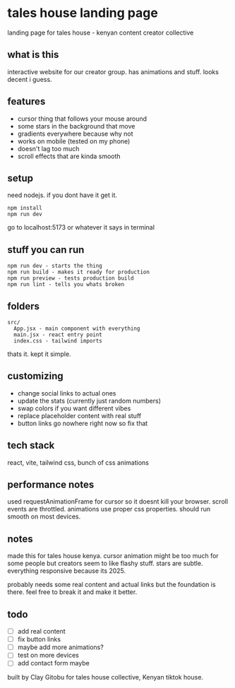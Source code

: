 # tales house landing page

landing page for tales house - kenyan content creator collective

## what is this

interactive website for our creator group. has animations and stuff. looks decent i guess.

## features

- cursor thing that follows your mouse around
- some stars in the background that move
- gradients everywhere because why not  
- works on mobile (tested on my phone)
- doesn't lag too much
- scroll effects that are kinda smooth

## setup

need nodejs. if you dont have it get it.

```
npm install
npm run dev
```

go to localhost:5173 or whatever it says in terminal

## stuff you can run

```
npm run dev - starts the thing
npm run build - makes it ready for production  
npm run preview - tests production build
npm run lint - tells you whats broken
```

## folders

```
src/
  App.jsx - main component with everything
  main.jsx - react entry point
  index.css - tailwind imports
```

thats it. kept it simple.

## customizing

- change social links to actual ones
- update the stats (currently just random numbers)
- swap colors if you want different vibes
- replace placeholder content with real stuff
- button links go nowhere right now so fix that

## tech stack

react, vite, tailwind css, bunch of css animations

## performance notes

used requestAnimationFrame for cursor so it doesnt kill your browser. scroll events are throttled. animations use proper css properties. should run smooth on most devices.

## notes

made this for tales house kenya. cursor animation might be too much for some people but creators seem to like flashy stuff. stars are subtle. everything responsive because its 2025.

probably needs some real content and actual links but the foundation is there. feel free to break it and make it better.

## todo

- [ ] add real content  
- [ ] fix button links
- [ ] maybe add more animations?
- [ ] test on more devices
- [ ] add contact form maybe

built by Clay Gitobu for tales house collective, Kenyan tiktok house.
